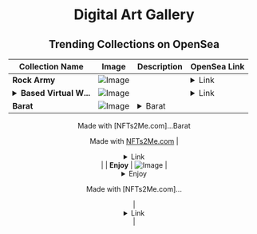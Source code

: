 <div align="center">

# Digital Art Gallery

## Trending Collections on OpenSea

| Collection Name                       | Image                                                                                     | Description                       | OpenSea Link                                                                                          |
|---------------------------------------|-------------------------------------------------------------------------------------------|-----------------------------------|--------------------------------------------------------------------------------------------------------|
| **Rock Army** | ![Image](https://i.seadn.io/s/raw/files/e1f5a73da038162c3c2c5407837867c5.jpg?w=500&auto=format?w=200&auto=format) |  | <details><summary>Link</summary>[Rock Army](https://opensea.io/collection/rock-army)</details> |
| **<details><summary>Based Virtual W...</summary>Based Virtual Wife</details>** | ![Image](https://i.seadn.io/s/raw/files/aed0cf5f095437ecc0d67e86453d6eab.png?w=500&auto=format?w=200&auto=format) |  | <details><summary>Link</summary>[Based Virtual Wife](https://opensea.io/collection/based-virtual-wife)</details> |
| **Barat** | ![Image](https://i.seadn.io/s/raw/files/1db6995ee9d08f5959c3b2a257038e42.webp?w=500&auto=format?w=200&auto=format) | <details><summary>Barat

Made with [NFTs2Me.com]...</summary>Barat

Made with [NFTs2Me.com](https://nfts2me.com/)</details> | <details><summary>Link</summary>[Barat](https://opensea.io/collection/barat-1)</details> |
| **Enjoy** | ![Image](https://i.seadn.io/s/raw/files/1ca9f86109d74e9d6aba230267727217.webp?w=500&auto=format?w=200&auto=format) | <details><summary>Enjoy

Made with [NFTs2Me.com]...</summary>Enjoy

Made with [NFTs2Me.com](https://nfts2me.com/)</details> | <details><summary>Link</summary>[Enjoy](https://opensea.io/collection/enjoy-2336)</details> |

</div>